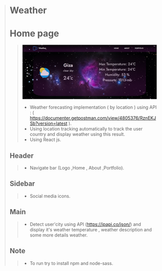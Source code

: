 > # Weather 
> # Home page #
>>  ![](src/img/ss.png)
>> - Weather forecasting implementation ( by location ) using API : ( https://documenter.getpostman.com/view/4805376/RznEKJSb?version=latest ).
>> - Using location tracking automatically to track the user country and display weather using this result.
>> - Using React js. 
> ## Header ##
>> - Navigate bar (Logo ,Home , About ,Portfolio).
> ## Sidebar ##
>> - Social media icons.
> ## Main ##
>> - Detect user'city using API (https://ipapi.co/json/) and display it's weather temperature , weather description and some more details weather.
> ## Note ##
>> - To run try to install npm and node-sass.

